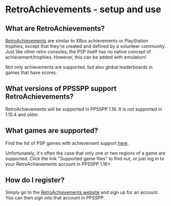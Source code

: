 # RetroAchievements - setup and use

## What are RetroAchievements?

[RetroAchievements](https://retroachievements.org/) are similar to XBox achievements or PlayStation trophies, except that they're created and defined by a volunteer community. Just like other retro consoles, the PSP itself has no native concept of achievement/trophies. However, this can be added with emulation!

Not only achievements are supported, but also global leaderboards in games that have scores.

## What versions of PPSSPP support RetroAchievements?

RetroAchievements will be supported in PPSSPP 1.16. It is not supported in 1.15.4 and older.

## What games are supported?

Find the list of PSP games with achievement support [here](https://retroachievements.org/gameList.php?c=41).

Unfortunately, it's often the case that only one or two regions of a game are supported. Click the link "Supported game files" to find out, or just log in to your RetroAchievements account in PPSSPP 1.16+

## How do I register?

Simply go to the [RetroAchievements website](https://retroachievements.org/) and sign up for an account. You can then sign into that account in PPSSPP.
